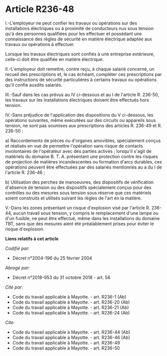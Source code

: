 # Article R236-48

I.-L'employeur ne peut confier les travaux ou opérations sur des installations électriques ou à proximité de conducteurs nus
sous tension qu'à des personnes qualifiées pour les effectuer et possédant une connaissance des règles de sécurité en matière
électrique adaptée aux travaux ou opérations à effectuer. 

Lorsque les travaux électriques sont confiés à une entreprise extérieure, celle-ci doit être qualifiée en matière
électrique. 

II.-L'employeur doit remettre, contre reçu, à chaque salarié concerné, un recueil des prescriptions et, le cas échéant,
compléter ces prescriptions par des instructions de sécurité particulières à certains travaux ou opérations qu'il confie
auxdits salariés. 

III.-Sauf dans les cas prévus au IV ci-dessous et au I de l'article R. 236-50, les travaux sur les installations électriques
doivent être effectués hors tension. 

IV.-Sans préjudice de l'application des dispositions du V ci-dessous, les opérations suivantes, même exécutées sur des
circuits ou appareils sous tension, ne sont pas soumises aux prescriptions des articles R. 236-49 et R. 236-50 : 

a) Raccordements de pièces ou d'organes amovibles, spécialement conçus et réalisés en vue de permettre l'opération sans
risque de contacts involontaires de l'opérateur avec des parties actives ; lorsqu'il s'agit de matériels du domaine B. T. A.
présentant une protection contre les risques de projection de matières incandescentes ou formation d'arcs durables, ces
opérations peuvent être effectuées par des salariés mentionnés au a du I de l'article R. 236-46 ; 

b) Utilisation des perches de manoeuvres, des dispositifs de vérification d'absence de tension ou des dispositifs
spécialement conçus pour des contrôles ou des mesures sous tension sous réserve que ces matériels soient construits et
utilisés suivant les règles de l'art en la matière. 

V.-Dans les zones présentant un risque d'explosion visé par l'article R. 236-44, aucun travail sous tension, y compris le
remplacement d'une lampe ou d'un fusible, ne peut être effectué, même dans les installations du domaine TBT, sans que des
mesures aient été préalablement prises pour éviter le risque d'explosion.

**Liens relatifs à cet article**

_Codifié par_:

  - Décret n°2004-196 du 25 février 2004

_Abrogé par_:

  - Décret n°2018-953 du 31 octobre 2018 - art. 56

_Cité par_:

  - Code du travail applicable à Mayotte. - art. R236-1 (Ab)
  - Code du travail applicable à Mayotte. - art. R236-20 (Ab)
  - Code du travail applicable à Mayotte. - art. R236-21 (Ab)
  - Code du travail applicable à Mayotte. - art. R236-24 (Ab)

_Cite_:

  - Code du travail applicable à Mayotte. - art. R236-44 (Ab)
  - Code du travail applicable à Mayotte. - art. R236-46 (Ab)
  - Code du travail applicable à Mayotte. - art. R236-49
  - Code du travail applicable à Mayotte. - art. R236-50
